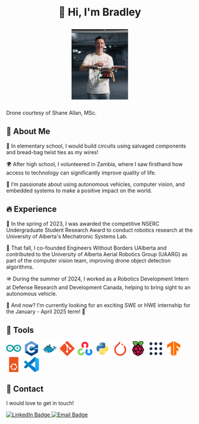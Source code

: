 <h1 align="center"> 👋 Hi, I'm Bradley </h1>


<p align="middle">
  <img src="https://github.com/BradleyBravender/BradleyBravender/blob/main/_A654031.00_00_00_24.Still007.jpg?raw=true" width="30%" style="margin: 10px;" />
<!--   <img src="https://github.com/BradleyBravender/BradleyBravender/blob/main/rviz_screenshot_2023_09_09-21_11_59.png?raw=true" width="30%" style="margin: 10px;" /> -->
</p>


Drone courtesy of Shane Allan, MSc.

## 📖 About Me

🔬 In elementary school, I would build circuits using salvaged components and bread-bag twist ties as my wires!

🌍 After high school, I volunteered in Zambia, where I saw firsthand how access to technology can significantly improve quality of life.

🧠 I’m passionate about using autonomous vehicles, computer vision, and embedded systems to make a positive impact on the world.

## 🔥 Experience

🤖 In the spring of 2023, I was awarded the competitive NSERC Undergraduate Student Research Award to conduct robotics research at the University of Alberta's Mechatronic Systems Lab.

🚁 That fall, I co-founded Engineers Without Borders UAlberta and contributed to the University of Alberta Aerial Robotics Group (UAARG) as part of the computer vision team, improving drone object detection algorithms.

🪖 During the summer of 2024, I worked as a Robotics Development Intern at Defense Research and Development Canada, helping to bring sight to an autonomous vehicle.

👀 And now? I’m currently looking for an exciting SWE or HWE internship for the January - April 2025 term! 🚨

## 🧰 Tools

<div>
  <img src="https://github.com/devicons/devicon/blob/master/icons/arduino/arduino-original.svg" title="Arduino" alt="Arduino" width="40" height="40"/>&nbsp;
  <img src="https://github.com/devicons/devicon/blob/master/icons/cplusplus/cplusplus-original.svg" title="C++" alt="C++" width="40" height="40"/>&nbsp;
  <img src="https://github.com/devicons/devicon/blob/master/icons/docker/docker-original.svg" title="Docker" alt="Docker" width="40" height="40"/>&nbsp;
  <img src="https://github.com/devicons/devicon/blob/master/icons/git/git-original.svg" title="Git" alt="Git" width="40" height="40"/>&nbsp;
  <img src="https://github.com/devicons/devicon/blob/master/icons/opencv/opencv-original.svg" title="OpenCV" alt="OpenCV" width="40" height="40"/>&nbsp;
  <img src="https://github.com/devicons/devicon/blob/master/icons/python/python-original.svg"  title="Python" alt="Python" width="40" height="40"/>&nbsp;
  <img src="https://github.com/devicons/devicon/blob/master/icons/pytorch/pytorch-original.svg" title="PyTorch" alt="PyTorch" width="40" height="40"/>&nbsp;
  <img src="https://github.com/devicons/devicon/blob/master/icons/raspberrypi/raspberrypi-original.svg" title="Raspberry Pi" alt="Raspberry Pi" width="40" height="40"/>&nbsp;
  <img src="https://github.com/devicons/devicon/blob/master/icons/ros/ros-original.svg" title="ROS" alt="ROS" width="40" height="40"/>&nbsp;
  <img src="https://github.com/devicons/devicon/blob/master/icons/tensorflow/tensorflow-original.svg" title="TensorFlow"  alt="TensorFlow" width="40" height="40"/>&nbsp;
  <img src="https://github.com/devicons/devicon/blob/master/icons/ubuntu/ubuntu-original.svg" title="Ubuntu"  alt="Ubuntu" width="40" height="40"/>&nbsp;
  <img src="https://github.com/devicons/devicon/blob/master/icons/vscode/vscode-original.svg" title="VS Code" alt="VS Code" width="40" height="40"/>&nbsp;
</div>

## 📲 Contact

I would love to get in touch!

<div id="badges">
  <a href="https://www.linkedin.com/in/BradleyBravender/">
    <img src="https://img.shields.io/badge/LinkedIn-blue?style=for-the-badge&logo=linkedin&logoColor=white" alt="LinkedIn Badge"/>
  </a>
  <a href="mailto:bsbraven@ualberta.ca">
    <img src="https://img.shields.io/badge/Email-red?style=for-the-badge&logo=gmail&logoColor=white" alt="Email Badge"/>
  </a>
</div>

<!---
BradleyBravender/BradleyBravender is a ✨ special ✨ repository because its `README.md` (this file) appears on your GitHub profile.
You can click the Preview link to take a look at your changes.
--->
